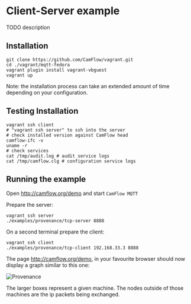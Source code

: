 # Client-Server example

TODO description

## Installation

```
git clone https://github.com/CamFlow/vagrant.git
cd ./vagrant/mqtt-fedora
vagrant plugin install vagrant-vbguest
vagrant up
```

Note: the installation process can take an extended amount of time depending on your configuration.

## Testing Installation

``` shell
vagrant ssh client
# "vagrant ssh server" to ssh into the server
# check installed version against CamFlow head
camflow-ifc -v
uname -r
# check services
cat /tmp/audit.log # audit service logs
cat /tmp/camflow.clg # configuration service logs
```

## Running the example

Open http://camflow.org/demo and start `CamFlow MQTT`

Prepare the server:
``` shell
vagrant ssh server
./examples/provenance/tcp-server 8888
```

On a second terminal prepare the client:
``` shell
vagrant ssh client
./examples/provenance/tcp-client 192.168.33.3 8888
```

The page http://camflow.org/demo, in your favourite browser should now display a
graph similar to this one:

![Provenance](https://raw.githubusercontent.com/CamFlow/vagrant/master/client-server-fedora/img/client-server.png)

The larger boxes represent a given machine. The nodes outside of those machines are the ip packets being exchanged.
